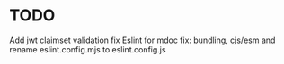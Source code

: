 # TODO

Add jwt claimset validation
fix Eslint for mdoc
fix: bundling, cjs/esm and rename eslint.config.mjs to eslint.config.js
